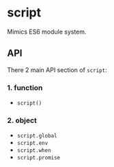 # script #

Mimics ES6 module system.

## API

There 2 main API section of `script`:

### 1. function

- `script()`

### 2. object

- `script.global`
- `script.env`
- `script.when`
- `script.promise`